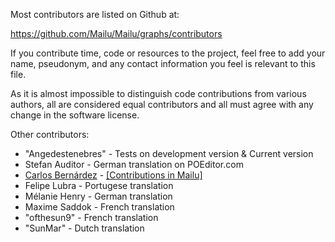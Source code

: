 Most contributors are listed on Github at:

 https://github.com/Mailu/Mailu/graphs/contributors

If you contribute time, code or resources to the project, feel free to add
your name, pseudonym, and any contact information you feel is relevant to
this file.

As it is almost impossible to distinguish code contributions from various
authors, all are considered equal contributors and all must agree with
any change in the software license.

Other contributors:

 - "Angedestenebres" - Tests on development version & Current version
 - Stefan Auditor - German translation on POEditor.com
 - [Carlos Bernárdez](https://github.com/jkarlosb) - [[Contributions in Mailu]](https://github.com/Mailu/Mailu/commits?author=jkarlosb)
 - Felipe Lubra - Portugese translation
 - Mélanie Henry - German translation
 - Maxime Saddok - French translation
 - "ofthesun9" - French translation
 - "SunMar" - Dutch translation

